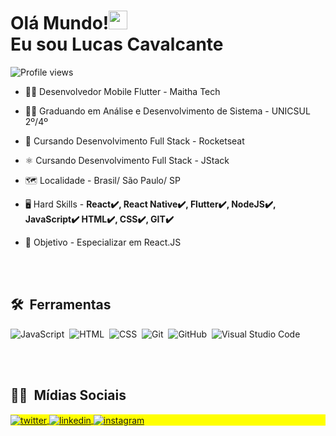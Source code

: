 <h1 align="left">Olá Mundo!<img src="https://raw.githubusercontent.com/kaueMarques/kaueMarques/master/hi.gif" width="30px"> <br> Eu sou Lucas Cavalcante</h1>
<p align="left"> <img src="https://komarev.com/ghpvc/?username=CtsLucas&color=blue" alt="Profile views" /> </p>

- 👨‍💻 Desenvolvedor Mobile Flutter - Maitha Tech

- 👨‍🎓 Graduando em Análise e Desenvolvimento de Sistema - UNICSUL 2º/4º

- 🚀 Cursando Desenvolvimento Full Stack -  Rocketseat

- ⚛️ Cursando Desenvolvimento Full Stack - JStack 

- 🗺️ Localidade - Brasil/ São Paulo/ SP

- 🖥️ Hard Skills - **React✔️, React Native✔️, Flutter✔️, NodeJS✔️, JavaScript✔️ HTML✔️, CSS✔️, GIT✔️**

- 🎯 Objetivo - Especializar em React.JS

<br><br>

## 🛠 &nbsp;Ferramentas

![JavaScript](https://img.shields.io/badge/-JavaScript-05122A?style=flat&logo=javascript)&nbsp;
![HTML](https://img.shields.io/badge/-HTML-05122A?style=flat&logo=HTML5)&nbsp;
![CSS](https://img.shields.io/badge/-CSS-05122A?style=flat&logo=CSS3&logoColor=1572B6)&nbsp;
![Git](https://img.shields.io/badge/-Git-05122A?style=flat&logo=git)&nbsp;
![GitHub](https://img.shields.io/badge/-GitHub-05122A?style=flat&logo=github)&nbsp;
![Visual Studio Code](https://img.shields.io/badge/-Visual%20Studio%20Code-05122A?style=flat&logo=visual-studio-code&logoColor=007ACC)&nbsp;


<br><br>


## 🧑‍💻 &nbsp;Mídias Sociais

<p align="left" style="background:yellow">

<a href="https://twitter.com/luucasCts" target="_blank">
  <img align="center" src="https://img.shields.io/badge/-LucasCts-05122A?style=flat&logo=twitter" alt="twitter"/>  
</a>
<a href="https://linkedin.com/in/luucas-cts" target="_blank">
  <img align="center" src="https://img.shields.io/badge/-LucasCts-05122A?style=flat&logo=linkedin" alt="linkedin"/>
</a>
<a href="https://instagram.com/luucas_cts" target="_blank">
 <img align="center" src="https://img.shields.io/badge/-LucasCts-05122A?style=flat&logo=instagram" alt="instagram"/>
</a>
</p>
